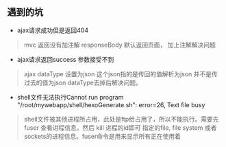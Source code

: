 ##  遇到的坑
- ajax请求成功但是返回404
>  mvc 返回没有加注解 responseBody  默认返回页面， 加上注解解决问题

-  ajax请求返回success 参数接受不到
>  ajax dataType 设置为json  这个json指的是传回的值解析为json 并不是传过去的值为json  dataType去掉后解决问题。


-  shell文件无法执行Cannot run program "/root/mywebapp/shell/hexoGenerate.sh": error=26, Text file busy
>  shell文件被其他进程所占用，此处是ftp给占用了，所以不能执行。需要先fuser 查看进程信息，然后 kill 进程的id即可
指定的file, file system 或者 sockets的进程信息。fuser命令是用来显示所有正在使用着
